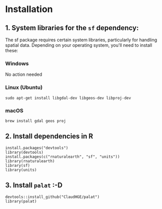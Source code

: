 # Installation

## 1. System libraries for the `sf` dependency:
The sf package requires certain system libraries, particularly for handling spatial data. Depending on your operating system, you'll need to install these:

### Windows
No action needed

### Linux (Ubuntu)
```{bash}
sudo apt-get install libgdal-dev libgeos-dev libproj-dev
```
### macOS
```{bash}
brew install gdal geos proj
```

## 2. Install dependencies in R

```{r}
install.packages("devtools")
library(devtools)
install.packages(c("rnaturalearth", "sf", "units"))
library(rnaturalearth)
library(sf)
library(units)
```

## 3. Install `palat` :-D
```{r}
devtools::install_github("ClaudHGE/palat")
library(palat)
```



